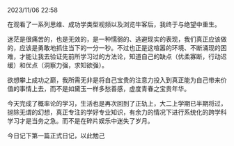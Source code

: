 2023/11/06 22:58

在观看了一系列思维、成功学类型视频以及浏览牛客后，我终于与绝望中重生。

迷茫是很痛苦的，也是无效的，是一种懦弱的、逃避现实的表现，我们真正应该做的，应该是勇敢地抓住当下的一分一秒。不过也正是这喧嚣的环境、不断涌现的困难，才能让我去验证先前所学习过的方法论，知道自己的缺点（优柔寡断，行动迟缓）和优点（洞察力强，求知欲强）。

欲想攀上成功之巅，我所需无非是将自己宝贵的注意力投入到真正能为自己带来价值的事情上去，而不是如黛玉一样多愁善感，虚度青春之宝贵年华。

今天完成了概率论的学习，生活也是再次回到了正轨上，大二上学期已半期将过，抛除无谓的幻想，真正专注的学好专业知识，有余力的情况下进行系统化的跨学科学习才是当务之急。而不是在碎片娱乐中迷失了岁月。

今日记下第一篇正式日记，以此勉己